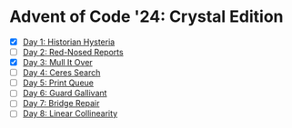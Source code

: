Advent of Code '24: Crystal Edition
===================================

- [X] [Day 1: Historian Hysteria][1]
- [ ] [Day 2: Red-Nosed Reports][2]
- [X] [Day 3: Mull It Over][3]
- [ ] [Day 4: Ceres Search][4]
- [ ] [Day 5: Print Queue][5]
- [ ] [Day 6: Guard Gallivant][6]
- [ ] [Day 7: Bridge Repair][7]
- [ ] [Day 8: Linear Collinearity][8]

[1]:  https://adventofcode.com/2024/day/1
[2]:  https://adventofcode.com/2024/day/2
[3]:  https://adventofcode.com/2024/day/3
[4]:  https://adventofcode.com/2024/day/4
[5]:  https://adventofcode.com/2024/day/5
[6]:  https://adventofcode.com/2024/day/6
[7]:  https://adventofcode.com/2024/day/7
[8]:  https://adventofcode.com/2024/day/8
